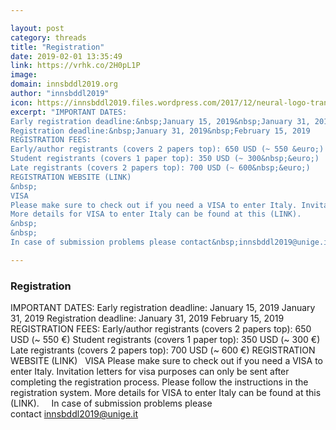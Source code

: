 ```yaml
---

layout: post
category: threads
title: "Registration"
date: 2019-02-01 13:35:49
link: https://vrhk.co/2H0pL1P
image: 
domain: innsbddl2019.org
author: "innsbddl2019"
icon: https://innsbddl2019.files.wordpress.com/2017/12/neural-logo-transparent-cropped.png?w=89
excerpt: "IMPORTANT DATES:
Early registration deadline:&nbsp;January 15, 2019&nbsp;January 31, 2019
Registration deadline:&nbsp;January 31, 2019&nbsp;February 15, 2019
REGISTRATION FEES:
Early/author registrants (covers 2 papers top): 650 USD (~ 550 &euro;)
Student registrants (covers 1 paper top): 350 USD (~ 300&nbsp;&euro;)
Late registrants (covers 2 papers top): 700 USD (~ 600&nbsp;&euro;)
REGISTRATION WEBSITE (LINK)
&nbsp;
VISA
Please make sure to check out if you need a VISA to enter Italy. Invitation letters for visa purposes can only be sent after completing the registration process. Please follow the instructions in the registration system.
More details for VISA to enter Italy can be found at this (LINK).
&nbsp;
&nbsp;
In case of submission problems please contact&nbsp;innsbddl2019@unige.it"

---
```


### Registration

IMPORTANT DATES:
Early registration deadline:&nbsp;January 15, 2019&nbsp;January 31, 2019
Registration deadline:&nbsp;January 31, 2019&nbsp;February 15, 2019
REGISTRATION FEES:
Early/author registrants (covers 2 papers top): 650 USD (~ 550 &euro;)
Student registrants (covers 1 paper top): 350 USD (~ 300&nbsp;&euro;)
Late registrants (covers 2 papers top): 700 USD (~ 600&nbsp;&euro;)
REGISTRATION WEBSITE (LINK)
&nbsp;
VISA
Please make sure to check out if you need a VISA to enter Italy. Invitation letters for visa purposes can only be sent after completing the registration process. Please follow the instructions in the registration system.
More details for VISA to enter Italy can be found at this (LINK).
&nbsp;
&nbsp;
In case of submission problems please contact&nbsp;innsbddl2019@unige.it